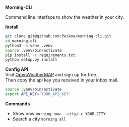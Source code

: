 **Morning-CLI**

Command line interface to show the weather in your city.

**Install**
```bash
git clone git@github.com:Peskoo/morning-cli.git
cd morning-cli
python3 -m venv .venv
source .venv/bin/activate
pip install -r requirements.txt
python setup.py install
```

**Config API**   
Visit [OpenWeatherMAP](https://openweathermap.org/price) and sign up for free.   
Then copy the api key you received in your inbox mail.

```bash
source .venv/bin/activate
export API_KEY='YOUR_API_KEY'
```

**Commands**
- Show now
  `morning now --city/-c YOUR_CITY`
- Search a city
  `morning all`

